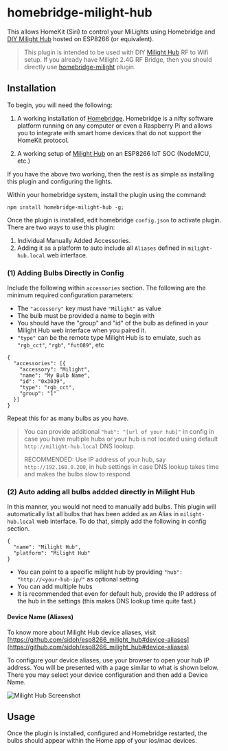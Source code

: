 # homebridge-milight-hub

This allows HomeKit (Siri) to control your MiLights using Homebridge and [DIY Milight Hub](https://github.com/sidoh/esp8266_milight_hub) hosted on ESP8266 (or equivalent).

> This plugin is intended to be used with DIY [Milight Hub](https://github.com/sidoh/esp8266_milight_hub) RF to Wifi setup. If you already have Milight 2.4G RF Bridge, then you should directly use [homebridge-milight](https://www.npmjs.com/package/homebridge-milight) plugin.

## Installation

To begin, you will need the following:

1. A working installation of [Homebridge](https://homebridge.io). Homebridge is a nifty software platform running on any computer or even a Raspberry Pi and allows you to integrate with smart home devices that do not support the HomeKit protocol.

2. A working setup of [Milight Hub](https://github.com/sidoh/esp8266_milight_hub) on an ESP8266 IoT SOC (NodeMCU, etc.)

If you have the above two working, then the rest is as simple as installing this plugin and configuring the lights.

Within your homebridge system, install the plugin using the command:
```terminal
npm install homebridge-milight-hub -g;
```

Once the plugin is installed, edit homebridge `config.json` to activate plugin. There are two ways to use this plugin:

1. Individual Manually Added Accessories.
2. Adding it as a platform to auto include all `Aliases` defined in `milight-hub.local` web interface.

### (1) Adding Bulbs Directly in Config

 Include the following within `accessories` section. The following are the minimum required configuration parameters:

- The `"accessory"` key must have `"Milight"` as value
- The bulb must be provided a name to begin with
- You should have the "group" and "id" of the bulb as defined in your Milight Hub web interface when you paired it.
- `"type"` can be the remote type Milight Hub is to emulate, such as `"rgb_cct"`, `"rgb"`, `"fut089"`, etc

```
{
  "accessories": [{
    "accessory": "Milight",
    "name": "My Bulb Name",
    "id": "0x3039",
    "type": "rgb_cct",
    "group": "1"
  }]
}
```
Repeat this for as many bulbs as you have.

> You can provide additional `"hub": "[url of your hub]"` in config in case you have multiple hubs or your hub is not
> located using default `http://milight-hub.local` DNS lookup.
>
> RECOMMENDED: Use IP address of your hub, say `http://192.168.0.200`, in hub settings in case DNS lookup takes time
> and makes the bulbs slow to respond.


### (2) Auto adding all bulbs addded directly in Milight Hub

In this manner, you would not need to manually add bulbs. This plugin will automatically list all bulbs that has been
added as an Alias in `milight-hub.local` web interface. To do that, simply add the following in config section.

```
{
  "name": "Milight Hub",
  "platform": "Milight Hub"
}
```

- You can point to a specific milight hub by providing `"hub": "http://<your-hub-ip/"` as optional setting
- You can add multiple hubs
- It is recommended that even for default hub, provide the IP address of the hub in the settings (this makes DNS
  lookup time quite fast.)

#### Device Name (Aliases)
To know more about Milight Hub device aliases, visit [https://github.com/sidoh/esp8266_milight_hub#device-aliases](https://github.com/sidoh/esp8266_milight_hub#device-aliases)

To configure your device aliases, use your browser to open your hub IP address. You will be presented with a page
similar to what is shown below. There you may select your device configuration and then add a Device Name.

![Milight Hub Screenshot](https://user-images.githubusercontent.com/589893/61682228-a8151700-acc5-11e9-8b86-1e21efa6cdbe.png)

## Usage

Once the plugin is installed, configured and Homebridge restarted, the bulbs should appear within the Home app of your ios/mac devices.
